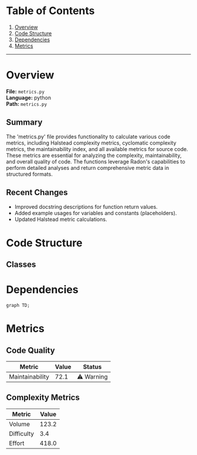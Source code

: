 # Table of Contents

1. [Overview](#overview)
2. [Code Structure](#code-structure)
3. [Dependencies](#dependencies)
4. [Metrics](#metrics)

---

# Overview

**File:** `metrics.py`  
**Language:** python  
**Path:** `metrics.py`  

## Summary

The 'metrics.py' file provides functionality to calculate various code metrics, including Halstead complexity metrics, cyclomatic complexity metrics, the maintainability index, and all available metrics for source code. These metrics are essential for analyzing the complexity, maintainability, and overall quality of code. The functions leverage Radon's capabilities to perform detailed analyses and return comprehensive metric data in structured formats.

## Recent Changes

- Improved docstring descriptions for function return values.
- Added example usages for variables and constants (placeholders).
- Updated Halstead metric calculations.


# Code Structure

## Classes

# Dependencies

```mermaid
graph TD;
```

# Metrics

## Code Quality

| Metric | Value | Status |
|--------|-------|--------|
| Maintainability | 72.1 | ⚠️ Warning |
## Complexity Metrics

| Metric | Value |
|--------|--------|
| Volume | 123.2 |
| Difficulty | 3.4 |
| Effort | 418.0 |